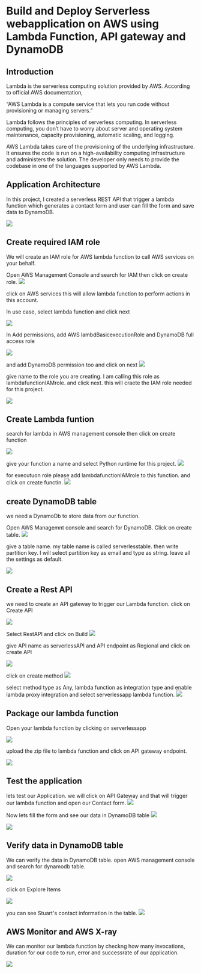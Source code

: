 # Build and Deploy Serverless webapplication on AWS using Lambda Function, API gateway and DynamoDB


## Introduction

Lambda is the serverless computing solution provided by AWS.
According to official AWS documentation,

“AWS Lambda is a compute service that lets you run code without provisioning or managing servers.”

Lambda follows the principles of serverless computing. In serverless computing, you don’t have to worry about server and operating system maintenance, capacity provisioning, automatic scaling, and logging.

AWS Lambda takes care of the provisioning of the underlying infrastructure. It ensures the code is run on a high-availability computing infrastructure and administers the solution.
The developer only needs to provide the codebase in one of the languages supported by AWS Lambda.


## Application Architecture 

In this project, I created a serverless REST API that trigger a lambda function which generates a contact form and user can fill the form and save data to DynamoDB. 

![](https://github.com/AbiVavilala/Serverless-webapp/blob/main/Architecture-diagram.png)


## Create required IAM role

We will create an IAM role for AWS lambda function to call AWS services on  your behalf.

Open AWS Management Console and search for IAM then click on create role.
![](https://github.com/AbiVavilala/Serverless-webapp/blob/main/diagrams/IAMRole.PNG)

click on AWS services this will allow lambda function to perform actions in this account.

In use case, select lambda function and click next

![](https://github.com/AbiVavilala/Serverless-webapp/blob/main/diagrams/AWSRole2.PNG)

In Add permissions, add AWS lambdBasicexecutionRole and DynamoDB full access role 

![](https://github.com/AbiVavilala/Serverless-webapp/blob/main/diagrams/IAMRole2.PNG)

and add DynamoDB permission too and click on  next
![](https://github.com/AbiVavilala/Serverless-webapp/blob/main/diagrams/IAMroledynamodbfullaccess.PNG)

give name to the role you are creating. I am calling this role as lambdafunctionIAMrole. and click next. this will craete the IAM role needed for this project.

![](https://github.com/AbiVavilala/Serverless-webapp/blob/main/diagrams/IAMrole5.PNG)


## Create Lambda funtion 

search for lambda in AWS management console then click on create function

![](https://github.com/AbiVavilala/Serverless-webapp/blob/main/diagrams/lambda.PNG)

give your function a name and select Python runtime for this project.
![](https://github.com/AbiVavilala/Serverless-webapp/blob/main/diagrams/lambda1.PNG)

for executuon role please add lambdafunctionIAMrole to this function. and click on create functin.
![](https://github.com/AbiVavilala/Serverless-webapp/blob/main/diagrams/lambda2.PNG)

## create DynamoDB table
we need a DynamoDb to store data from our function.

Open AWS Managemnt console and search for DynamoDB. Click on create table.
![](https://github.com/AbiVavilala/Serverless-webapp/blob/main/diagrams/dynamodb.PNG)


give a table name. my table name is called serverlesstable. then write partition key. I will select partition key as email and type as string. leave all the settings as default.

![](https://github.com/AbiVavilala/Serverless-webapp/blob/main/diagrams/dynamodb1.PNG)


## Create a Rest API

we need to create an API gateway to trigger our Lambda function. click on Create API

![](https://github.com/AbiVavilala/Serverless-webapp/blob/main/diagrams/API1.PNG)

Select RestAPI and click on Build
![](https://github.com/AbiVavilala/Serverless-webapp/blob/main/diagrams/restapi1.PNG)


give API name as serverlessAPI and API endpoint as Regional and click on create API

![](https://github.com/AbiVavilala/Serverless-webapp/blob/main/diagrams/restapi2.PNG)


click on create method
![](https://github.com/AbiVavilala/Serverless-webapp/blob/main/diagrams/restapi3.PNG)

select method type as Any, lambda function as integration type and enable lambda proxy integration and select serverlessapp lambda function.
![](https://github.com/AbiVavilala/Serverless-webapp/blob/main/diagrams/restapi4.PNG)

##  Package our lambda function

Open your lambda function by clicking on serverlessapp

![](https://github.com/AbiVavilala/Serverless-webapp/blob/main/diagrams/packagelambda.PNG)

upload the zip file to lambda function and click on API gateway endpoint.

![](https://github.com/AbiVavilala/Serverless-webapp/blob/main/diagrams/package%20our%20lambda%20function.PNG)

## Test the application

lets test our Application. we will click on API Gateway and that will trigger our lambda function and open our Contact form. 
![](https://github.com/AbiVavilala/Serverless-webapp/blob/main/diagrams/test.PNG)

Now lets fill the form and see our data in DynamoDB table
![](https://github.com/AbiVavilala/Serverless-webapp/blob/main/diagrams/test1.PNG)

![](https://github.com/AbiVavilala/Serverless-webapp/blob/main/diagrams/test2.PNG)

## Verify data in DynamoDB table

We can verify the data in DynamoDB table. open AWS management console and search for dynamodb table.

![](https://github.com/AbiVavilala/Serverless-webapp/blob/main/diagrams/verifydata.PNG)


click on Explore Items

![](https://github.com/AbiVavilala/Serverless-webapp/blob/main/diagrams/verifydata1.PNG)

you can see Stuart's contact information in the table.
![](https://github.com/AbiVavilala/Serverless-webapp/blob/main/diagrams/verifydata2.PNG)


## AWS Monitor and AWS X-ray

We can monitor our lambda function by checkng how many invocations, duration for our code to run, error and successrate of our application. 

![](https://github.com/AbiVavilala/Serverless-webapp/blob/main/diagrams/AWSMonitor1.PNG)



